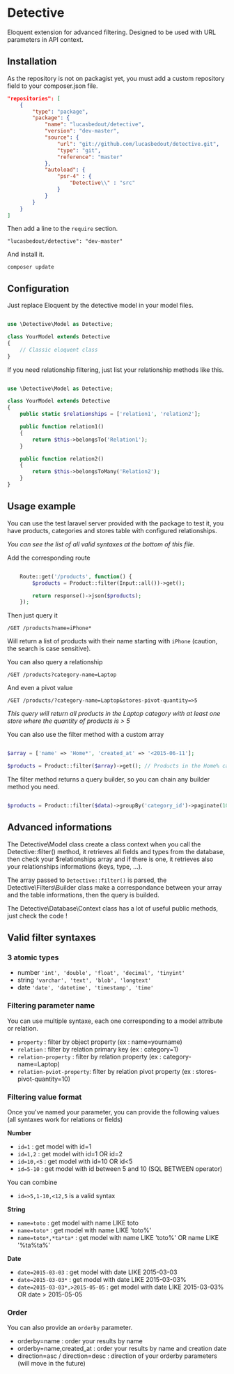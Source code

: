# Detective

Eloquent extension for advanced filtering. Designed to be used with URL parameters in API context.

## Installation 

As the repository is not on packagist yet, you must add a custom repository field to your composer.json file.

```json
"repositories": [
    {
        "type": "package",
        "package": {
            "name": "lucasbedout/detective",
            "version": "dev-master",
            "source": {
                "url": "git://github.com/lucasbedout/detective.git",
                "type": "git",
                "reference": "master"
            },
            "autoload": {
                "psr-4" : {
                    "Detective\\" : "src"
                }
            }
        }
    }
]
```

Then add a line to the `require` section.

	"lucasbedout/detective": "dev-master"

And install it.

	composer update 


## Configuration

Just replace Eloquent by the detective model in your model files.

```php 

use \Detective\Model as Detective;

class YourModel extends Detective 
{
	// Classic eloquent class
}

``` 

If you need relationship filtering, just list your relationship methods like this.

```php 

use \Detective\Model as Detective;

class YourModel extends Detective 
{
	public static $relationships = ['relation1', 'relation2'];

	public function relation1() 
	{
		return $this->belongsTo('Relation1');
	}

	public function relation2() 
	{
		return $this->belongsToMany('Relation2');
	}
}

```

## Usage example

You can use the test laravel server provided with the package to test it, you have products, categories and stores table with configured relationships.

*You can see the list of all valid syntaxes at the bottom of this file.*

Add the corresponding route 

```php

	Route::get('/products', function() {
		$products = Product::filter(Input::all())->get();

		return response()->json($products);
	});
```

Then just query it 

	/GET /products?name=iPhone*

Will return a list of products with their name starting with `iPhone` (caution, the search is case sensitive).

You can also query a relationship

	/GET /products?category-name=Laptop

And even a pivot value 

	/GET /products/?category-name=Laptop&stores-pivot-quantity=>5 

*This query will return all products in the Laptop category with at least one store where the quantity of products is > 5*

You can also use the filter method with a custom array

```php 

$array = ['name' => 'Home*', 'created_at' => '<2015-06-11'];

$products = Product::filter($array)->get(); // Products in the Home% categories, created before the 11/06/2015.


```

The filter method returns a query builder, so you can chain any builder method you need.

```php 

$products = Product::filter($data)->groupBy('category_id')->paginate(10);

```

## Advanced informations

The Detective\Model class create a class context when you call the Detective::filter() method, it retrieves all fields and types from the database, then check your $relationships array and if there is one, it retrieves also your relationships informations (keys, type, ...).

The array passed to `Detective::filter()` is parsed, the Detective\Filters\Builder class make a correspondance between your array and the table informations, then the query is builded.

The Detective\Database\Context class has a lot of useful public methods, just check the code !

## Valid filter syntaxes

### 3 atomic types 

- number `'int', 'double', 'float', 'decimal', 'tinyint'`
- string `'varchar', 'text', 'blob', 'longtext'`
- date `'date', 'datetime', 'timestamp', 'time'`

### Filtering parameter name 

You can use multiple syntaxe, each one corresponding to a model attribute or relation.

- `property` : filter by object property (ex : name=yourname)
- `relation` : filter by relation primary key (ex : category=1)
- `relation-property` : filter by relation property (ex : category-name=Laptop)
- `relation-pviot-property`: filter by relation pivot property (ex : stores-pivot-quantity=10)

### Filtering value format

Once you've named your parameter, you can provide the following values (all syntaxes work for relations or fields)

**Number**

- `id=1` : get model with id=1
- `id=1,2` : get model with id=1 OR id=2 
- `id=10,<5` : get model with id=10 OR id<5
- `id=5-10` : get model with id between 5 and 10 (SQL BETWEEN operator)

You can combine 

- `id=>5,1-10,<12,5` is a valid syntax

**String**

- `name=toto` : get model with name LIKE toto
- `name=toto*` : get model with name LIKE 'toto%'
- `name=toto*,*ta*ta*` : get model with name LIKE 'toto%' OR name LIKE '%ta%ta%'

**Date**

- `date=2015-03-03` : get model with date LIKE 2015-03-03
- `date=2015-03-03*` : get model with date LIKE 2015-03-03%
- `date=2015-03-03*,>2015-05-05` : get model with date LIKE 2015-03-03% OR date > 2015-05-05

### Order 

You can also provide an `orderby` parameter.

- orderby=name : order your results by name 
- orderby=name,created_at : order your results by name and creation date
- direction=asc / direction=desc : direction of your orderby parameters (will move in the future)

